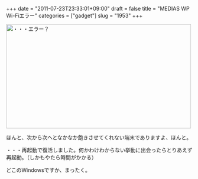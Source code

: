+++
date = "2011-07-23T23:33:01+09:00"
draft = false
title = "MEDIAS WP Wi-Fiエラー"
categories = ["gadget"]
slug = "1953"
+++

<a href="http://www.flickr.com/photos/keruru/5966537899/" title="・・・エラー？ by けるる, on Flickr"><img src="http://farm7.static.flickr.com/6013/5966537899_f6ac85631a.jpg" width="500" height="281" alt="・・・エラー？"/></a>

ほんと、次から次へとなかなか飽きさせてくれない端末でありますよ、ほんと。

・・・再起動で復活しました。何かわけわからない挙動に出会ったらとりあえず再起動。（しかもやたら時間がかかる）

どこのWindowsですか、まったく。
